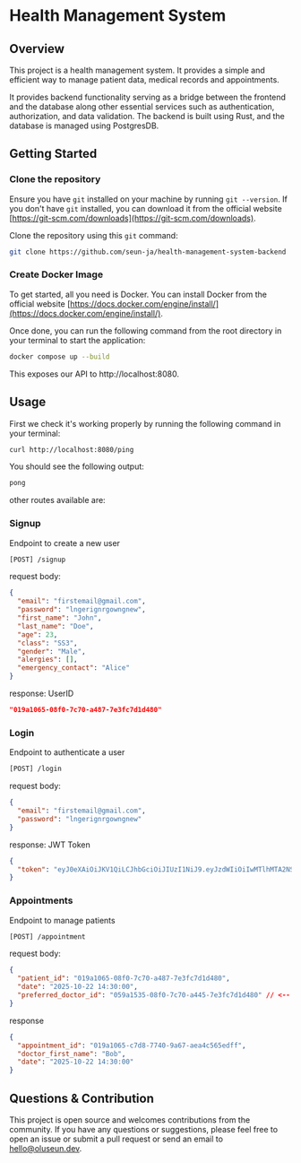 # Health Management System

## Overview

This project is a health management system. It provides a simple and efficient way to manage patient data, medical records and appointments.

It provides backend functionality serving as a bridge between the frontend and the database along other essential services such as authentication, authorization, and data validation. The backend is built using Rust, and the database is managed using PostgresDB.

## Getting Started

### Clone the repository

Ensure you have `git` installed on your machine by running `git --version`. If you don't have `git` installed, you can download it from the official website [https://git-scm.com/downloads](https://git-scm.com/downloads).

Clone the repository using this `git` command:

```bash
git clone https://github.com/seun-ja/health-management-system-backend
```

### Create Docker Image

To get started, all you need is Docker. You can install Docker from the official website [https://docs.docker.com/engine/install/](https://docs.docker.com/engine/install/).

Once done, you can run the following command from the root directory in your terminal to start the application:

```bash
docker compose up --build
```

This exposes our API to http://localhost:8080.

## Usage

First we check it's working properly by running the following command in your terminal:

```bash
curl http://localhost:8080/ping
```

You should see the following output:

```bash
pong
```

other routes available are:

### Signup

Endpoint to create a new user

```bash
[POST] /signup
```

request body:

```json
{
  "email": "firstemail@gmail.com",
  "password": "lngerignrgowngnew",
  "first_name": "John",
  "last_name": "Doe",
  "age": 23,
  "class": "SS3",
  "gender": "Male",
  "alergies": [],
  "emergency_contact": "Alice"
}
```

response: UserID

```json
"019a1065-08f0-7c70-a487-7e3fc7d1d480"
```

### Login

Endpoint to authenticate a user

```bash
[POST] /login
```

request body:

```json
{
  "email": "firstemail@gmail.com",
  "password": "lngerignrgowngnew"
}
```

response: JWT Token

```json
{
  "token": "eyJ0eXAiOiJKV1QiLCJhbGciOiJIUzI1NiJ9.eyJzdWIiOiIwMTlhMTA2NS0wOGYwLTdjNzAtYTQ4Ny03ZTNmYzdkMWQ0ODAiLCJlbWFpbCI6ImZpcnN0ZW1haWxAZ21haWwuY29tIiwiZXhwIjoxNzYxMjk4MDc2fQ.7_zUc-eWoHScbHlBsa2wVj9xWuKLEPBUWCK8y6-XQQI"
}
```

### Appointments

Endpoint to manage patients

```bash
[POST] /appointment
```

request body:

```json
{
  "patient_id": "019a1065-08f0-7c70-a487-7e3fc7d1d480",
  "date": "2025-10-22 14:30:00",
  "preferred_doctor_id": "059a1535-08f0-7c70-a445-7e3fc7d1d480" // <-- Optional
}
```

response

```json
{
  "appointment_id": "019a1065-c7d8-7740-9a67-aea4c565edff",
  "doctor_first_name": "Bob",
  "date": "2025-10-22 14:30:00"
}
```

## Questions & Contribution

This project is open source and welcomes contributions from the community. If you have any questions or suggestions, please feel free to open an issue or submit a pull request or send an email to hello@oluseun.dev.
